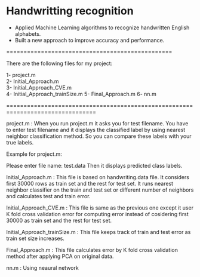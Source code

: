 Handwritting recognition
===============================================================================


- Applied Machine Learning algorithms to recognize handwritten English alphabets.
- Built a new approach to improve accuracy and performance.


================================================

There are the following files for my project:	
								
1- project.m                                                                    
2- Initial_Approach.m                                                           
3- Initial_Approach_CVE.m                                                       
4- Initial_Approach_trainSize.m
5- Final_Approach.m
6- nn.m


================================================================================


project.m : When you run project.m it asks you for test filename. 
            You have to enter test filename and it displays the classified label by using nearest neighbor classification method.
            So you can compare these labels with your true labels.
			
			
Example for project.m:

Please enter file name: test.data
Then it displays predicted class labels.


Initial_Approach.m : This file is based on handwriting.data file. It considers first 30000 rows as train set and the rest for test set.
                     It runs nearest neighbor classifier on the train and test set or different number of neighbors and calculates test and train error.

Initial_Approach_CVE.m :  This file is same as the previous one except it user K fold cross validation error for computing error 
                          instead of cosidering first 30000 as train set and the rest for test set. 

Initial_Approach_trainSize.m : This file keeps track of train and test error as train set size increases.

Final_Approach.m : This file calculates error by K fold cross validation method after applying PCA on original data.


nn.m : Using neaural network
